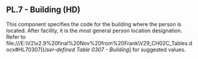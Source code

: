 ## PL.7 - Building (HD)

This component specifies the code for the building where the person is located. After facility, it is the most general person location designation. Refer to file:///E:\V2\v2.9%20final%20Nov%20from%20Frank\V29_CH02C_Tables.docx#HL70307[_User-defined Table 0307 - Building_] for suggested values.
